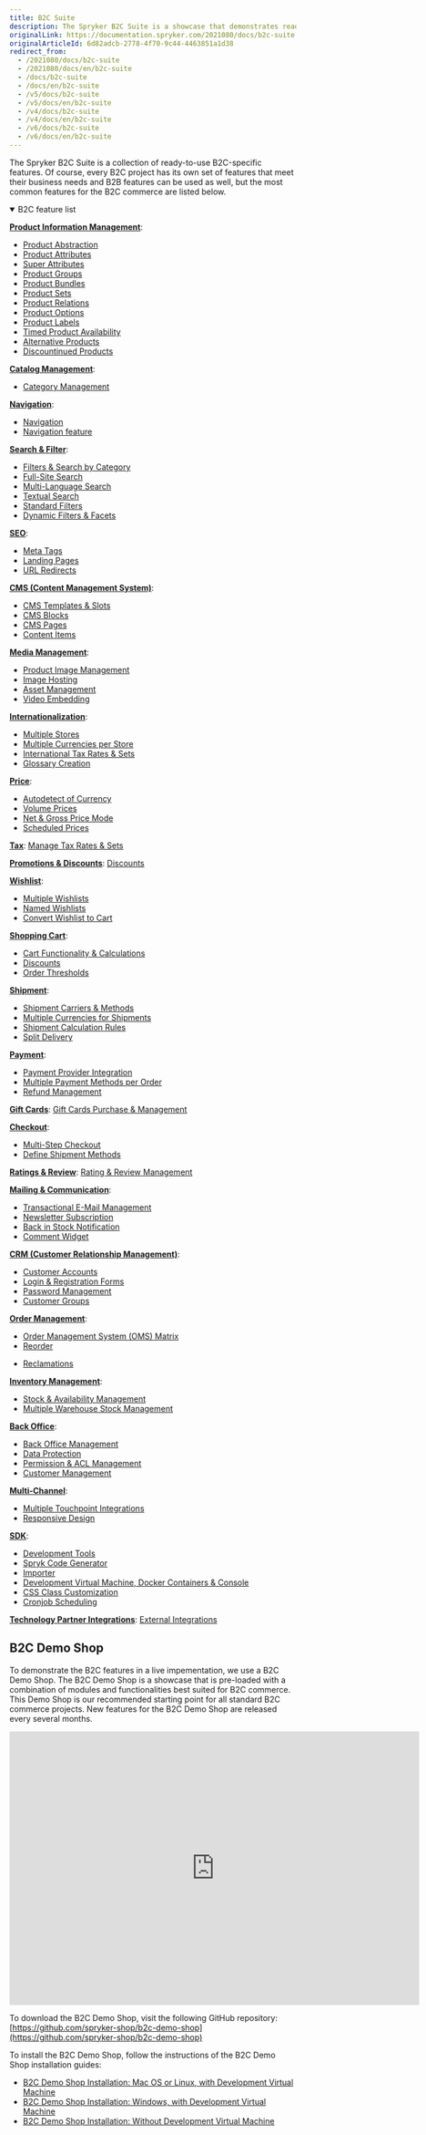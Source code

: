 ```yaml
---
title: B2C Suite
description: The Spryker B2C Suite is a showcase that demonstrates ready-to-use B2C-specific Spryker features in a live implementation.
originalLink: https://documentation.spryker.com/2021080/docs/b2c-suite
originalArticleId: 6d82adcb-2778-4f70-9c44-4463851a1d38
redirect_from:
  - /2021080/docs/b2c-suite
  - /2021080/docs/en/b2c-suite
  - /docs/b2c-suite
  - /docs/en/b2c-suite
  - /v5/docs/b2c-suite
  - /v5/docs/en/b2c-suite
  - /v4/docs/b2c-suite
  - /v4/docs/en/b2c-suite
  - /v6/docs/b2c-suite
  - /v6/docs/en/b2c-suite
---
```


The Spryker B2С Suite is a collection of ready-to-use B2С-specific features. Of course, every B2С project has its own set of features that meet their business needs and B2B features can be used as well, but the most common features for the B2C commerce are listed below.

<details open>
<summary>B2C feature list</summary>

[**Product Information Management**](https://documentation.spryker.com/2021080/docs/product-information-management):

* [Product Abstraction](/docs/scos/dev/features/{{page.version}}/product/product-feature-overview/products-overview.html)
* [Product Attributes](/docs/scos/dev/features/{{page.version}}/product/product-feature-overview/products-overview.html)
* [Super Attributes](https://documentation.spryker.com/2021080/docs/super-attributes)
* [Product Groups](https://documentation.spryker.com/2021080/docs/product-groups)
* [Product Bundles](https://documentation.spryker.com/2021080/docs/product-bundles)
* [Product Sets](/docs/scos/dev/features/{{page.version}}/product-sets/product-sets.html)
* [Product Relations](/docs/scos/dev/features/{{page.version}}/product-relations/product-relations.html)
* [Product Options](/docs/scos/dev/features/{{page.version}}/product-options/product-options.html)
* [Product Labels](https://documentation.spryker.com/2021080/docs/product-label)
* [Timed Product Availability](https://documentation.spryker.com/2021080/docs/product-ttl)
* [Alternative Products](https://documentation.spryker.com/2021080/docs/alternative-products)
* [Discountinued Products](https://documentation.spryker.com/2021080/docs/discontinued-products)

[**Catalog Management**](/docs/scos/dev/features/{{page.version}}/catalog.html):

* [Category Management](https://documentation.spryker.com/2021080/docs/category-management)
<!---* [Product to Category Association](https://documentation.spryker.com/2021080/docs/product-to-category-association)
* [Category Hierarchy](https://documentation.spryker.com/2021080/docs/define-category-hierarchy)
* [Product Catalog Management](https://documentation.spryker.com/2021080/docs/product-catalog-management)-->

[**Navigation**](https://documentation.spryker.com/2021080/docs/navigation):

* [Navigation](https://documentation.spryker.com/2021080/docs/en/navigation) 
* [Navigation feature](https://documentation.spryker.com/2021080/docs/en/navigation)


[**Search & Filter**](https://documentation.spryker.com/2021080/docs/search-filter):

* [Filters & Search by Category](/docs/scos/dev/features/{{page.version}}/search/search-feature-overview/category-filters-overview.html)
* [Full-Site Search](/docs/scos/dev/features/{{page.version}}/search/search.html)
* [Multi-Language Search](/docs/scos/dev/features/{{page.version}}/search/search.html)
* [Textual Search](/docs/scos/dev/features/{{page.version}}/search/search.html)
* [Standard Filters](/docs/scos/dev/features/{{page.version}}/search/search-feature-overview/standard-filters-overview.html)
* [Dynamic Filters & Facets](https://documentation.spryker.com/2021080/docs/dynamic-filter-facets)

[**SEO**](https://documentation.spryker.com/2021080/docs/seo):

* [Meta Tags](https://documentation.spryker.com/2021080/docs/seo)
* [Landing Pages](https://documentation.spryker.com/2021080/docs/seo)
* [URL Redirects](/docs/scos/dev/features/{{page.version}}/spryker-core/spryker-core-feature-overview/url-redirects-overview.html)

[**CMS (Content Management System)**](/docs/scos/dev/features/{{page.version}}/cms/cms.html):

* [CMS Templates & Slots](/docs/scos/dev/features/{{page.version}}/cms/cms-feature-overview/templates-and-slots-overview.html)
* [CMS Blocks](/docs/scos/dev/features/{{page.version}}/cms/cms.html-block)
* [CMS Pages](/docs/scos/dev/features/{{page.version}}/cms/cms.html-page)
* [Content Items](https://documentation.spryker.com/2021080/docs/content-items)

[**Media Management**](/docs/scos/dev/features/{{page.version}}/file-manager/file-manager.html):

* [Product Image Management](/docs/scos/dev/features/{{page.version}}/product/product-feature-overview/product-images-overview.html)
* [Image Hosting](/docs/scos/dev/features/{{page.version}}/product/product-feature-overview/product-images-overview.html)
* [Asset Management](/docs/scos/dev/features/{{page.version}}/file-manager/file-manager-feature-overview/asset-management.html)
* [Video Embedding](/docs/scos/dev/features/{{page.version}}/file-manager/file-manager.html)

[**Internationalization**](https://documentation.spryker.com/2021080/docs/internationalization):

* [Multiple Stores](/docs/scos/dev/tutorials-and-howtos/{{page.version}}/howtos/howto-set-up-multiple-stores.html)
* [Multiple Currencies per Store](/docs/scos/dev/back-end-development/zed/data-manipulation/datapayload-conversion/multiple-currencies-per-store-configuration.html)
* [International Tax Rates & Sets](https://documentation.spryker.com/2021080/docs/international-tax-rates-sets)
* [Glossary Creation](/docs/scos/user/user-guides/{{page.version}}/back-office-user-guide/administration/glossary/managing-glossary.html)

[**Price**](/docs/scos/dev/features/{{page.version}}/prices/prices-feature-overview/prices-overview.html):

* [Autodetect of Currency](/docs/scos/dev/features/{{page.version}}/prices/prices-feature-overview/prices-overview.html)
* [Volume Prices](/docs/scos/dev/features/{{page.version}}/prices/prices-feature-overview/volume-prices-overview.html)
* [Net & Gross Price Mode](/docs/scos/dev/back-end-development/zed/data-manipulation/datapayload-conversion/net-and-gross-prices-management.html)
* [Scheduled Prices](https://documentation.spryker.com/2021080/docs/scheduled-prices)

[**Tax**](/docs/scos/dev/features/{{page.version}}/tax/tax.html):
[Manage Tax Rates & Sets](/docs/scos/dev/features/{{page.version}}/tax/tax.html)

[**Promotions & Discounts**](/docs/scos/dev/features/{{page.version}}/promotions-and-discounts/promotions-and-discounts.html):
[Discounts](/docs/scos/dev/features/{{page.version}}/promotions-and-discounts/promotions-and-discounts.html)

[**Wishlist**](/docs/scos/dev/features/{{page.version}}/wishlist-feature-overview.html):

* [Multiple Wishlists](/docs/scos/dev/features/{{page.version}}/wishlist-feature-overview.html)
* [Named Wishlists](/docs/scos/dev/features/{{page.version}}/wishlist-feature-overview.html)
* [Convert Wishlist to Cart](/docs/scos/dev/features/{{page.version}}/wishlist-feature-overview.html#converting-wishlist-to-cart)

[**Shopping Cart**](/docs/scos/dev/features/{{page.version}}/cart/cart.html):

* [Cart Functionality & Calculations](/docs/scos/dev/features/{{page.version}}/cart/cart.html-functionality-calculations)
* [Discounts](/docs/scos/dev/features/{{page.version}}/promotions-and-discounts/promotions-and-discounts-feature-overview.html)
* [Order Thresholds](/docs/scos/dev/features/{{page.version}}/checkout/checkout-feature-overview/order-thresholds.html)

[**Shipment**](https://documentation.spryker.com/2021080/docs/shipment):

* [Shipment Carriers & Methods](https://documentation.spryker.com/2021080/docs/shipment-carriers-methods)
* [Multiple Currencies for Shipments](/docs/scos/dev/features/{{page.version}}/shipment/shipment-feature-overview.html)
* [Shipment Calculation Rules](https://documentation.spryker.com/2021080/docs/shipment-calculation-rules)
* [Split Delivery](https://documentation.spryker.com/2021080/docs/split-delivery)

[**Payment**](https://documentation.spryker.com/2021080/docs/payments):

* [Payment Provider Integration](https://documentation.spryker.com/2021080/docs/payments-provider-integration)
* [Multiple Payment Methods per Order](https://documentation.spryker.com/2021080/docs/payments-methods-overview)
* [Refund Management](/docs/scos/dev/features/{{page.version}}/refunds-feature-overview.html)

[**Gift Cards**](https://documentation.spryker.com/2021080/docs/gift-card):
[Gift Cards Purchase & Management](https://documentation.spryker.com/2021080/docs/gift-card-purchase-management-201907)

[**Checkout**](/docs/scos/dev/features/{{page.version}}/checkout/checkout.html):

* [Multi-Step Checkout](/docs/scos/dev/features/{{page.version}}/checkout/checkout-feature-overview/multi-step-checkout.html)
* [Define Shipment Methods](/docs/scos/dev/features/{{page.version}}/shipment/shipment.html)

[**Ratings & Review**](https://documentation.spryker.com/2021080/docs/rating-reviews):
[Rating & Review Management](https://documentation.spryker.com/2021080/docs/rating-revew-management)

[**Mailing & Communication**](https://documentation.spryker.com/2021080/docs/mailing-notifications):

* [Transactional E-Mail Management](https://documentation.spryker.com/2021080/docs/transactional-email-management)
* [Newsletter Subscription](https://documentation.spryker.com/2021080/docs/newsletter-subscription)
* [Back in Stock Notification](https://documentation.spryker.com/2021080/docs/availability-notification)
* [Comment Widget](https://documentation.spryker.com/2021080/docs/comments)

[**CRM (Customer Relationship Management)**](/docs/scos/dev/features/{{page.version}}/customer-account-management/customer-account-management.html):

* [Customer Accounts](/docs/scos/dev/features/{{page.version}}/customer-account-management/customer-account-management.html)
* [Login & Registration Forms](/docs/scos/dev/features/{{page.version}}/customer-account-management/customer-account-management-feature-overview/customer-registration-overview.html)
* [Password Management](/docs/scos/dev/features/{{page.version}}/customer-account-management/customer-account-management-feature-overview/password-management-overview.html)
* [Customer Groups](/docs/scos/dev/features/{{page.version}}/customer-account-management/customer-account-management-feature-overview/customer-groups-overview.html)

[**Order Management**](/docs/scos/dev/features/{{page.version}}/order-management/order-management.html):

* [Order Management System (OMS) Matrix](/docs/scos/dev/features/{{page.version}}/order-management/oms-order-management-system-matrix.html)
* [Reorder](/docs/scos/dev/features/{{page.version}}/reorder-feature-overview.html)
<!---* [Order Processing](https://documentation.spryker.com/2021080/docs/order-processing)-->
* [Reclamations](https://documentation.spryker.com/2021080/docs/reclamations)

[**Inventory Management**](https://documentation.spryker.com/2021080/docs/inventory-management):

* [Stock & Availability Management](https://documentation.spryker.com/2021080/docs/inventory-management)
* [Multiple Warehouse Stock Management](https://documentation.spryker.com/2021080/docs/multiple-warehouse-stock)

[**Back Office**](https://documentation.spryker.com/2021080/docs/back-office):

* [Back Office Management](/docs/scos/dev/features/{{page.version}}/spryker-core-back-office/spryker-core-back-office.html)
* [Data Protection](https://documentation.spryker.com/2021080/docs/data-protection)
* [Permission & ACL Management](https://documentation.spryker.com/2021080/docs/permission-acl-management)
* [Customer Management](/docs/scos/dev/features/{{page.version}}/customer-account-management/customer-account-management.html)

[**Multi-Channel**](/docs/scos/dev/features/{{page.version}}/multi-channel/multi-channel.html):

* [Multiple Touchpoint Integrations](/docs/scos/dev/features/{{page.version}}/multi-channel/multi-channel.html)
* [Responsive Design](/docs/scos/dev/features/{{page.version}}/multi-channel/multi-channel.html)

[**SDK**](/docs/scos/dev/sdk/{{page.version}}/development.html):

* [Development Tools](/docs/scos/dev/sdk/{{page.version}}/development.html-tools)
* [Spryk Code Generator](/docs/scos/dev/sdk/{{page.version}}/development-tools/spryk-code-generator.html)
* [Importer](/docs/scos/dev/sdk/{{page.version}}/data-import.html)
* [Development Virtual Machine, Docker Containers & Console](/docs/scos/dev/sdk/{{page.version}}/development-virtual-machine-docker-containers-and-console.html)
* [CSS Class Customization](/docs/scos/dev/developer-guides/{{page.version}}/development-guide/front-end/yves/atomic-frontend/atomic-front-end-general-overview.html)
* [Cronjob Scheduling](/docs/scos/dev/sdk/{{page.version}}/cronjob-scheduling.html)

[**Technology Partner Integrations**](https://documentation.spryker.com/2021080/docs/integrating-technology-partners):
[External Integrations](/docs/scos/dev/technology-partners/{{page.version}}/technology-partner-integration.html)
<br>
</details>

## B2C Demo Shop
To demonstrate the B2C features in a live impementation, we use a B2C Demo Shop. The B2C Demo Shop is a showcase that is pre-loaded with a combination of modules and functionalities best suited for B2C commerce. This Demo Shop is our recommended starting point for all standard B2C commerce projects. New features for the B2C Demo Shop are released every several months.

<iframe src="https://fast.wistia.net/embed/iframe/e169fy8miw" title="B2C Demo Shop Overview" allowtransparency="true" frameborder="0" scrolling="no" class="wistia_embed" name="wistia_embed" allowfullscreen="0" mozallowfullscreen="0" webkitallowfullscreen="0" oallowfullscreen="0" msallowfullscreen="0" width="720" height="480"></iframe>
    
To download the B2C Demo Shop, visit the following GitHub repository: [https://github.com/spryker-shop/b2c-demo-shop](https://github.com/spryker-shop/b2c-demo-shop)
    
To install the B2C Demo Shop, follow the instructions of the B2C Demo Shop installation guides:

* [B2C Demo Shop Installation: Mac OS or Linux, with Development Virtual Machine](/docs/scos/dev/developer-guides/{{page.version}}/installation/installing-spryker-with-vagrant/b2b-or-b2c-demo-shop-installation-mac-os-or-linux-with-development-virtual-machine.html)
* [B2C Demo Shop Installation: Windows, with Development Virtual Machine](/docs/scos/dev/developer-guides/{{page.version}}/installation/installing-spryker-with-vagrant/b2b-or-b2c-demo-shop-installation-windows-with-development-virtual-machine.html)
* [B2C Demo Shop Installation: Without Development Virtual Machine](/docs/scos/dev/developer-guides/{{page.version}}/installation/installing-spryker-with-vagrant/b2b-or-b2c-demo-shop-installation-without-development-virtual-machine.html)
